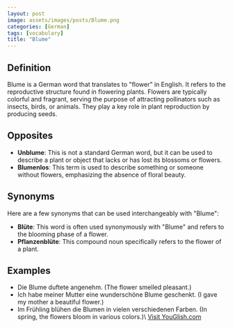 ```yaml
---
layout: post
image: assets/images/posts/Blume.png
categories: [German]
tags: [vocabulary]
title: "Blume"
---
```


## Definition

Blume is a German word that translates to "flower" in English. It refers to the reproductive structure found in flowering plants. Flowers are typically colorful and fragrant, serving the purpose of attracting pollinators such as insects, birds, or animals. They play a key role in plant reproduction by producing seeds.

## Opposites

- **Unblume**: This is not a standard German word, but it can be used to describe a plant or object that lacks or has lost its blossoms or flowers.
- **Blumenlos**: This term is used to describe something or someone without flowers, emphasizing the absence of floral beauty.

## Synonyms

Here are a few synonyms that can be used interchangeably with "Blume":

- **Blüte**: This word is often used synonymously with "Blume" and refers to the blooming phase of a flower.
- **Pflanzenblüte**: This compound noun specifically refers to the flower of a plant.

## Examples

- Die Blume duftete angenehm. (The flower smelled pleasant.)
- Ich habe meiner Mutter eine wunderschöne Blume geschenkt. (I gave my mother a beautiful flower.)
- Im Frühling blühen die Blumen in vielen verschiedenen Farben. (In spring, the flowers bloom in various colors.)\ <a id="yg-widget-0" class="youglish-widget" data-query="Blume" data-lang="german" data-components="8412" data-auto-start="0" data-bkg-color="theme_light" data-title="How%20to%20pronounce%20Blume%20in%20German"  rel="nofollow" href="https://youglish.com">Visit YouGlish.com</a><script async src="https://youglish.com/public/emb/widget.js" charset="utf-8"></script>